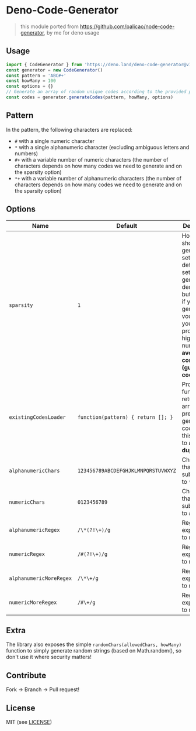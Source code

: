 # Deno-Code-Generator
> this module ported from https://github.com/palicao/node-code-generator, by me for deno usage

## Usage

```ts
import { CodeGenerator } from 'https://deno.land/deno-code-generator@v1.0.3/mod.ts'
const generator = new CodeGenerator()
const pattern = 'ABC#+'
const howMany = 100
const options = {}
// Generate an array of random unique codes according to the provided pattern:
const codes = generator.generateCodes(pattern, howMany, options)
```

## Pattern

In the pattern, the following characters are replaced:
* `#` with a single numeric character
* `*` with a single alphanumeric character (excluding ambiguous letters and numbers)
* `#+` with a variable number of numeric characters (the number of characters depends on how many codes we need to generate and on the sparsity option)
* `*+` with a variable number of alphanumeric characters (the number of characters depends on how many codes we need to generate and on the sparsity option)

## Options

Name | Default | Description
-----|---------|------------
`sparsity` | `1` | How sparse should the generated set be? The default setting generates a dense set, but probably if you are generating vouchers you want to provide an higer number to __avoid consecutive (guessable) codes__ 
`existingCodesLoader` | `function(pattern) { return []; }` | Provide a function that returns an array of previously generated codes for this pattern to __avoid duplicates__ 
`alphanumericChars` | `123456789ABCDEFGHJKLMNPQRSTUVWXYZ` | Characters that will be substituted to `*`
`numericChars` | `0123456789` | Characters that will be substituted to `#`
`alphanumericRegex` | `/\*(?!\+)/g` | Regular expression to match `*`
`numericRegex` | `/#(?!\+)/g` | Regular expression to match `#`
`alphanumericMoreRegex` | `/\*\+/g` | Regular expression to match `*+`
`numericMoreRegex` | `/#\+/g` | Regular expression to match `#+`

## Extra
The library also exposes the simple `randomChars(allowedChars, howMany)` function to simply generate random strings (based on Math.random(), so don't use it where security matters!

## Contribute
Fork -> Branch -> Pull request!

## License
MIT (see [LICENSE](https://github.com/palicao/node-code-generator/blob/master/LICENSE))
